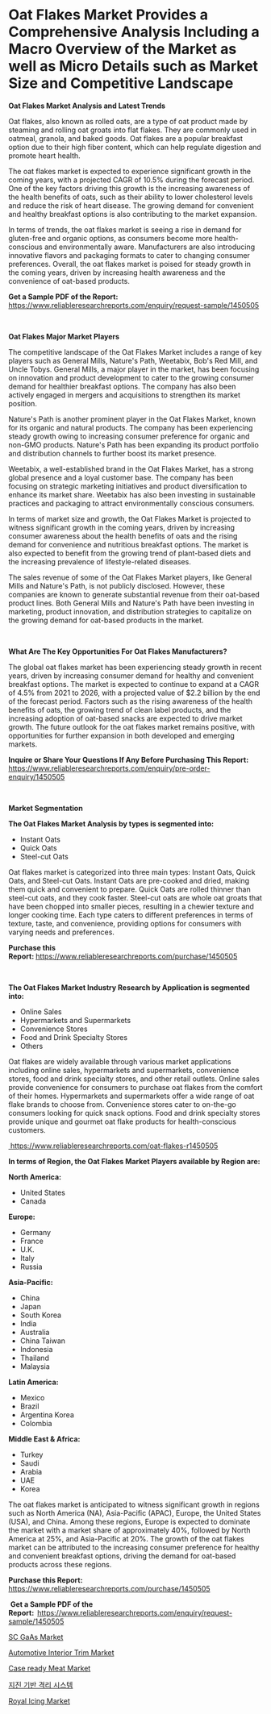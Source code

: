 <p><h1>Oat Flakes Market Provides a Comprehensive Analysis Including a Macro Overview of the Market as well as Micro Details such as Market Size and Competitive Landscape</h1></p><p><strong>Oat Flakes Market Analysis and Latest Trends</strong></p>
<p><p>Oat flakes, also known as rolled oats, are a type of oat product made by steaming and rolling oat groats into flat flakes. They are commonly used in oatmeal, granola, and baked goods. Oat flakes are a popular breakfast option due to their high fiber content, which can help regulate digestion and promote heart health.</p><p>The oat flakes market is expected to experience significant growth in the coming years, with a projected CAGR of 10.5% during the forecast period. One of the key factors driving this growth is the increasing awareness of the health benefits of oats, such as their ability to lower cholesterol levels and reduce the risk of heart disease. The growing demand for convenient and healthy breakfast options is also contributing to the market expansion.</p><p>In terms of trends, the oat flakes market is seeing a rise in demand for gluten-free and organic options, as consumers become more health-conscious and environmentally aware. Manufacturers are also introducing innovative flavors and packaging formats to cater to changing consumer preferences. Overall, the oat flakes market is poised for steady growth in the coming years, driven by increasing health awareness and the convenience of oat-based products.</p></p>
<p><strong>Get a Sample PDF of the Report:&nbsp;</strong> <a href="https://www.reliableresearchreports.com/enquiry/request-sample/1450505">https://www.reliableresearchreports.com/enquiry/request-sample/1450505</a></p>
<p>&nbsp;</p>
<p><strong>Oat Flakes Major Market Players</strong></p>
<p><p>The competitive landscape of the Oat Flakes Market includes a range of key players such as General Mills, Nature's Path, Weetabix, Bob's Red Mill, and Uncle Tobys. General Mills, a major player in the market, has been focusing on innovation and product development to cater to the growing consumer demand for healthier breakfast options. The company has also been actively engaged in mergers and acquisitions to strengthen its market position.</p><p>Nature's Path is another prominent player in the Oat Flakes Market, known for its organic and natural products. The company has been experiencing steady growth owing to increasing consumer preference for organic and non-GMO products. Nature's Path has been expanding its product portfolio and distribution channels to further boost its market presence.</p><p>Weetabix, a well-established brand in the Oat Flakes Market, has a strong global presence and a loyal customer base. The company has been focusing on strategic marketing initiatives and product diversification to enhance its market share. Weetabix has also been investing in sustainable practices and packaging to attract environmentally conscious consumers.</p><p>In terms of market size and growth, the Oat Flakes Market is projected to witness significant growth in the coming years, driven by increasing consumer awareness about the health benefits of oats and the rising demand for convenience and nutritious breakfast options. The market is also expected to benefit from the growing trend of plant-based diets and the increasing prevalence of lifestyle-related diseases.</p><p>The sales revenue of some of the Oat Flakes Market players, like General Mills and Nature's Path, is not publicly disclosed. However, these companies are known to generate substantial revenue from their oat-based product lines. Both General Mills and Nature's Path have been investing in marketing, product innovation, and distribution strategies to capitalize on the growing demand for oat-based products in the market.</p></p>
<p>&nbsp;</p>
<p><strong>What Are The Key Opportunities For Oat Flakes Manufacturers?</strong></p>
<p><p>The global oat flakes market has been experiencing steady growth in recent years, driven by increasing consumer demand for healthy and convenient breakfast options. The market is expected to continue to expand at a CAGR of 4.5% from 2021 to 2026, with a projected value of $2.2 billion by the end of the forecast period. Factors such as the rising awareness of the health benefits of oats, the growing trend of clean label products, and the increasing adoption of oat-based snacks are expected to drive market growth. The future outlook for the oat flakes market remains positive, with opportunities for further expansion in both developed and emerging markets.</p></p>
<p><strong>Inquire or Share Your Questions If Any Before Purchasing This Report:</strong> <a href="https://www.reliableresearchreports.com/enquiry/pre-order-enquiry/1450505">https://www.reliableresearchreports.com/enquiry/pre-order-enquiry/1450505</a></p>
<p>&nbsp;</p>
<p><strong>Market Segmentation</strong></p>
<p><strong>The Oat Flakes Market Analysis by types is segmented into:</strong></p>
<p><ul><li>Instant Oats</li><li>Quick Oats</li><li>Steel-cut Oats</li></ul></p>
<p><p>Oat flakes market is categorized into three main types: Instant Oats, Quick Oats, and Steel-cut Oats. Instant Oats are pre-cooked and dried, making them quick and convenient to prepare. Quick Oats are rolled thinner than steel-cut oats, and they cook faster. Steel-cut oats are whole oat groats that have been chopped into smaller pieces, resulting in a chewier texture and longer cooking time. Each type caters to different preferences in terms of texture, taste, and convenience, providing options for consumers with varying needs and preferences.</p></p>
<p><strong>Purchase this Report:&nbsp;</strong><a href="https://www.reliableresearchreports.com/purchase/1450505">https://www.reliableresearchreports.com/purchase/1450505</a></p>
<p>&nbsp;</p>
<p><strong>The Oat Flakes Market Industry Research by Application is segmented into:</strong></p>
<p><ul><li>Online Sales</li><li>Hypermarkets and Supermarkets</li><li>Convenience Stores</li><li>Food and Drink Specialty Stores</li><li>Others</li></ul></p>
<p><p>Oat flakes are widely available through various market applications including online sales, hypermarkets and supermarkets, convenience stores, food and drink specialty stores, and other retail outlets. Online sales provide convenience for consumers to purchase oat flakes from the comfort of their homes. Hypermarkets and supermarkets offer a wide range of oat flake brands to choose from. Convenience stores cater to on-the-go consumers looking for quick snack options. Food and drink specialty stores provide unique and gourmet oat flake products for health-conscious customers.</p></p>
<p><a href="https://www.reliableresearchreports.com/oat-flakes-r1450505">&nbsp;https://www.reliableresearchreports.com/oat-flakes-r1450505</a></p>
<p><strong>In terms of Region, the Oat Flakes Market Players available by Region are:</strong></p>
<p>
    <p> <strong> North America: </strong>
        <ul>
            <li>United States</li>
            <li>Canada</li>
        </ul>
        </p> 
    <p> <strong> Europe: </strong>
        <ul>
            <li>Germany</li>
            <li>France</li>
            <li>U.K.</li>
            <li>Italy</li>
            <li>Russia</li>
        </ul>
        </p> 
    <p> <strong> Asia-Pacific: </strong>
        <ul>
            <li>China</li>
            <li>Japan</li>
            <li>South Korea</li>
            <li>India</li>
            <li>Australia</li>
            <li>China Taiwan</li>
            <li>Indonesia</li>
            <li>Thailand</li>
            <li>Malaysia</li>
        </ul>
        </p> 
    <p> <strong> Latin America: </strong>
        <ul>
            <li>Mexico</li>
            <li>Brazil</li>
            <li>Argentina Korea</li>
            <li>Colombia</li>
        </ul>
        </p> 
    <p> <strong> Middle East & Africa: </strong>
        <ul>
            <li>Turkey</li>
            <li>Saudi</li>
            <li>Arabia</li>
            <li>UAE</li>
            <li>Korea</li>
        </ul>
    </p>
    </p>
<p><p>The oat flakes market is anticipated to witness significant growth in regions such as North America (NA), Asia-Pacific (APAC), Europe, the United States (USA), and China. Among these regions, Europe is expected to dominate the market with a market share of approximately 40%, followed by North America at 25%, and Asia-Pacific at 20%. The growth of the oat flakes market can be attributed to the increasing consumer preference for healthy and convenient breakfast options, driving the demand for oat-based products across these regions.</p></p>
<p><strong>Purchase this Report: </strong><a href="https://www.reliableresearchreports.com/purchase/1450505">https://www.reliableresearchreports.com/purchase/1450505</a></p>
<p>&nbsp;<strong>Get a Sample PDF of the Report:&nbsp;&nbsp;</strong><a href="https://www.reliableresearchreports.com/enquiry/request-sample/1450505">https://www.reliableresearchreports.com/enquiry/request-sample/1450505</a></p>
<p><strong></strong></p>
<p><p><a href="https://issuu.com/reportprime-2/docs/sc-gaas-market-size-2030.pptx">SC GaAs Market</a></p><p><a href="https://www.linkedin.com/pulse/global-automotive-interior-trim-market-size-trends-insights-projections-orklf?trackingId=i8S%2FJtp710q5oIX1drBU6g%3D%3D">Automotive Interior Trim Market</a></p><p><a href="https://github.com/joannagoyvaerts/Market-Research-Report-List-2/blob/main/case-ready-meat-market.md">Case ready Meat Market</a></p><p><a href="https://github.com/GabrielBlanda5656/Market-Research-Report-List-1/blob/main/691392017485.md">지진 기반 격리 시스템</a></p><p><a href="https://github.com/abdelrhmankishk22/Market-Research-Report-List-3/blob/main/royal-icing-market.md">Royal Icing Market</a></p></p>